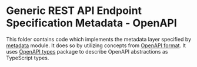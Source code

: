 # Generic REST API Endpoint Specification Metadata - OpenAPI
This folder contains code which implements the metadata layer specified by [metadata](../../core/metadata) module.
It does so by utilizing concepts from [OpenAPI format](https://swagger.io/specification).
It uses [OpenAPI types](https://github.com/kogosoftwarellc/open-api/tree/master/packages/openapi-types) package to describe OpenAPI abstractions as TypeScript types.
